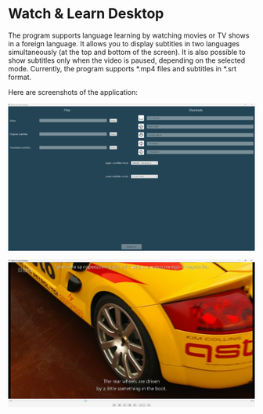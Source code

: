 # Watch & Learn Desktop

The program supports language learning by watching movies or TV shows in a foreign language. It allows you to display subtitles in two languages simultaneously (at the top and bottom of the screen). It is also possible to show subtitles only when the video is paused, depending on the selected mode. Currently, the program supports *.mp4 files and subtitles in *.srt format.

Here are screenshots of the application:

![Screenshot](images/screenshot-1.png)

![Screenshot](images/screenshot-2.png)